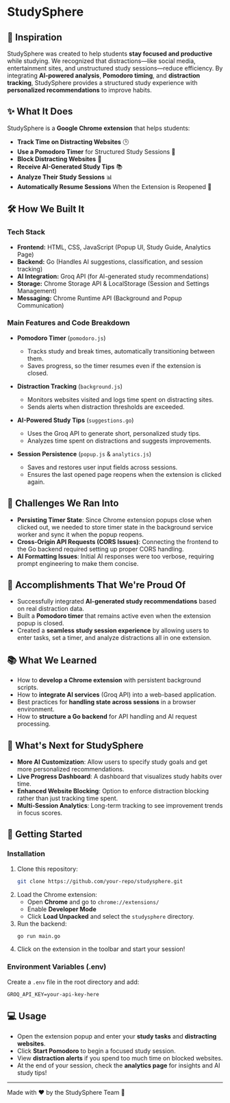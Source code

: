 # StudySphere

## 📌 Inspiration
StudySphere was created to help students **stay focused and productive** while studying. We recognized that distractions—like social media, entertainment sites, and unstructured study sessions—reduce efficiency. By integrating **AI-powered analysis**, **Pomodoro timing**, and **distraction tracking**, StudySphere provides a structured study experience with **personalized recommendations** to improve habits.

## ✨ What It Does
StudySphere is a **Google Chrome extension** that helps students:
- **Track Time on Distracting Websites** 🕒
- **Use a Pomodoro Timer** for Structured Study Sessions 🍅
- **Block Distracting Websites** 🚫
- **Receive AI-Generated Study Tips** 📚
- **Analyze Their Study Sessions** 📊
- **Automatically Resume Sessions** When the Extension is Reopened 🔄

## 🛠️ How We Built It
### **Tech Stack**
- **Frontend:** HTML, CSS, JavaScript (Popup UI, Study Guide, Analytics Page)
- **Backend:** Go (Handles AI suggestions, classification, and session tracking)
- **AI Integration:** Groq API (for AI-generated study recommendations)
- **Storage:** Chrome Storage API & LocalStorage (Session and Settings Management)
- **Messaging:** Chrome Runtime API (Background and Popup Communication)

### **Main Features and Code Breakdown**
- **Pomodoro Timer** (`pomodoro.js`)
  - Tracks study and break times, automatically transitioning between them.
  - Saves progress, so the timer resumes even if the extension is closed.

- **Distraction Tracking** (`background.js`)
  - Monitors websites visited and logs time spent on distracting sites.
  - Sends alerts when distraction thresholds are exceeded.

- **AI-Powered Study Tips** (`suggestions.go`)
  - Uses the Groq API to generate short, personalized study tips.
  - Analyzes time spent on distractions and suggests improvements.

- **Session Persistence** (`popup.js` & `analytics.js`)
  - Saves and restores user input fields across sessions.
  - Ensures the last opened page reopens when the extension is clicked again.

## 🚧 Challenges We Ran Into
- **Persisting Timer State**: Since Chrome extension popups close when clicked out, we needed to store timer state in the background service worker and sync it when the popup reopens.
- **Cross-Origin API Requests (CORS Issues)**: Connecting the frontend to the Go backend required setting up proper CORS handling.
- **AI Formatting Issues**: Initial AI responses were too verbose, requiring prompt engineering to make them concise.

## 🎯 Accomplishments That We're Proud Of
- Successfully integrated **AI-generated study recommendations** based on real distraction data.
- Built a **Pomodoro timer** that remains active even when the extension popup is closed.
- Created a **seamless study session experience** by allowing users to enter tasks, set a timer, and analyze distractions all in one extension.

## 📚 What We Learned
- How to **develop a Chrome extension** with persistent background scripts.
- How to **integrate AI services** (Groq API) into a web-based application.
- Best practices for **handling state across sessions** in a browser environment.
- How to **structure a Go backend** for API handling and AI request processing.

## 🔮 What's Next for StudySphere
- **More AI Customization**: Allow users to specify study goals and get more personalized recommendations.
- **Live Progress Dashboard**: A dashboard that visualizes study habits over time.
- **Enhanced Website Blocking**: Option to enforce distraction blocking rather than just tracking time spent.
- **Multi-Session Analytics**: Long-term tracking to see improvement trends in focus scores.

## 🚀 Getting Started
### **Installation**
1. Clone this repository:
   ```bash
   git clone https://github.com/your-repo/studysphere.git
   ```
2. Load the Chrome extension:
   - Open **Chrome** and go to `chrome://extensions/`
   - Enable **Developer Mode**
   - Click **Load Unpacked** and select the `studysphere` directory.
3. Run the backend:
   ```bash
   go run main.go
   ```
4. Click on the extension in the toolbar and start your session!

### **Environment Variables (.env)**
Create a `.env` file in the root directory and add:
```
GROQ_API_KEY=your-api-key-here
```

## 💻 Usage
- Open the extension popup and enter your **study tasks** and **distracting websites**.
- Click **Start Pomodoro** to begin a focused study session.
- View **distraction alerts** if you spend too much time on blocked websites.
- At the end of your session, check the **analytics page** for insights and AI study tips!

---
Made with ❤️ by the StudySphere Team 🚀

